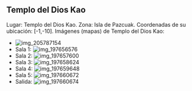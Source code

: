 ## Templo del Dios Kao
Lugar: Templo del Dios Kao.
Zona: Isla de Pazcuak.
Coordenadas de su ubicación: [-1,-10].
Imágenes (mapas) de Templo del Dios Kao:
- ![img_205787154](https://media.discordapp.net/attachments/1115311447145193482/1115348004979875870/205787154.jpg)
- Sala 1: ![img_197656576](https://media.discordapp.net/attachments/1115311447145193482/1115345753418772570/197656576.jpg)
- Sala 2: ![img_197657600](https://media.discordapp.net/attachments/1115311447145193482/1115345773106839623/197657600.jpg)
- Sala 3: ![img_197658624](https://media.discordapp.net/attachments/1115311447145193482/1115345775900241970/197658624.jpg)
- Sala 4: ![img_197659648](https://media.discordapp.net/attachments/1115311447145193482/1115345777489871001/197659648.jpg)
- Sala 5: ![img_197660672](https://media.discordapp.net/attachments/1115311447145193482/1115345778907553933/197660672.jpg)
- Salida: ![img_197660674](https://media.discordapp.net/attachments/1115311447145193482/1115345780753039451/197660674.jpg)